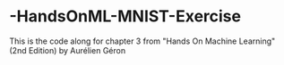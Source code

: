# -HandsOnML-MNIST-Exercise
This is the code along for chapter 3 from "Hands On Machine Learning" (2nd Edition) by Aurélien Géron
